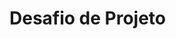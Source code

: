 # Desafio de Projeto


<!---
mcnegan/mcnegan is a ✨ special ✨ repository because its `README.md` (this file) appears on your GitHub profile.
You can click the Preview link to take a look at your changes.
--->
